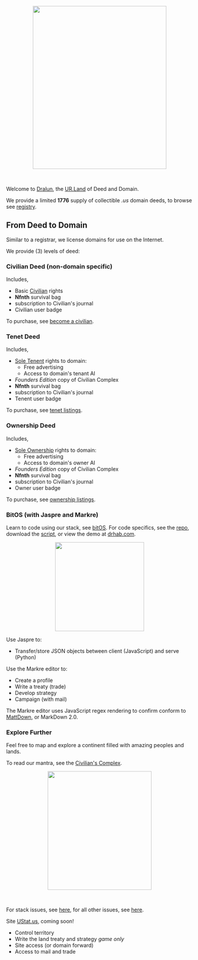 
<p align="center">
  <img src="https://github.com/nfnth/res/raw/main/site/coat.png" width="360" height="440" /></p><br/>

Welcome to [Dralun](https://dralun.com), the [UR.Land](https://ur.land) of Deed and Domain.

We provide a limited **1776** supply of collectible *.us* domain deeds, to browse see [registry](https://dralun.com/list).

## From Deed to Domain

Similar to a registrar, we license domains for use on the Internet.

We provide (3) levels of deed:

### Civilian Deed (non-domain specific)

Includes, 

- Basic [Civilian]() rights
- **Nfnth** survival bag
- subscription to Civilian's journal
- Civilian user badge

To purchase, see [become a civilian]().

### Tenet Deed

Includes,

- [Sole Tenent]() rights to domain:
  - Free advertising
  - Access to domain's tenant AI
- *Founders Edition* copy of Civilian Complex
- **Nfnth** survival bag
- subscription to Civilian's journal
- Tenent user badge

To purchase, see [tenet listings]().

### Ownership Deed

Includes, 

- [Sole Ownership]() rights to domain:
  - Free advertising
  - Access to domain's owner AI
- *Founders Edition* copy of Civilian Complex
- **Nfnth** survival bag
- subscription to Civilian's journal
- Owner user badge

To purchase, see [ownership listings]().

### BitOS (with Jaspre and Markre)

Learn to code using our stack, see [bitOS](https://github.com/nfnth/nfnth/wiki/Bit-OS). For code specifics, see the [repo](), download the [script](https://gist.github.com/nfnth/ef98bc2ade9286b240eac846ff52bcce), or view the demo at [drhab.com](https://drhab.com).

<p align="center">
  <img src="https://github.com/nfnth/res/raw/main/site/fox.png" width="240" height="240" /></p>

Use Jaspre to:

- Transfer/store JSON objects between client (JavaScript) and serve (Python)

Use the Markre editor to:

- Create a profile
- Write a treaty (trade)
- Develop strategy
- Campaign (with mail)

The Markre editor uses JavaScript regex rendering to confirm conform to [MattDown](https://github.com/nfnth/nfnth/wiki/Mattdown), or MarkDown 2.0.

### Explore Further

Feel free to map and explore a continent filled with amazing peoples and lands. 

To read our mantra, see the [Civilian's Complex](https://github.com/nfnth/nfnth/wiki/Manifest).

<p align="center">
  <img src="https://github.com/nfnth/res/raw/main/site/bird.png" width="280" height="320" /></p>

<br/>

For stack issues, see [here](https://github.com/nfnth/bitos/issues), for all other issues, see [here](https://github.com/nfnth/nfnth/issues).

Site [UStat.us](), coming soon!


- Control territory
- Write the land treaty and strategy *game only*
- Site access (or domain forward)
- Access to mail and trade

<link class="ico" rel="icon" href="https://cdn.jsdelivr.net/gh/nfnth/res@latest/icon/urland/favicon.ico" type="image/x-icon">
<link class="ico" rel="shortcut icon" href="https://cdn.jsdelivr.net/gh/nfnth/res@latest/icon/urland/favicon.ico" type="image/x-icon">
<link class="ico" rel="apple-touch-icon" sizes="128x128" href="https://cdn.jsdelivr.net/gh/nfnth/res@latest/icon/urland/apple-touch-icon.png">
<link class="ico" rel="icon" sizes="192x192" href="https://cdn.jsdelivr.net/gh/nfnth/res@latest/icon/urland/android-chrome-192x192.png">

<script>
link = document.createElement('link');
link.rel = 'icon'; 
link.href = 'https://cdn.jsdelivr.net/gh/nfnth/res@latest/icon/urland/favicon.ico';
document.getElementsByTagName('head')[0].appendChild(link);</script>
